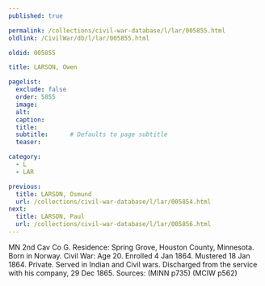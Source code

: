 ```yaml
---
published: true

permalink: /collections/civil-war-database/l/lar/005855.html
oldlink: /CivilWar/db/l/lar/005855.html

oldid: 005855

title: LARSON, Owen

pagelist:
  exclude: false
  order: 5855
  image: 
  alt:
  caption:
  title:
  subtitle:      # Defaults to page subtitle
  teaser:

category: 
  - L 
  - LAR

previous:
  title: LARSON, Osmund
  url: /collections/civil-war-database/l/lar/005854.html  
next:
  title: LARSON, Paul
  url: /collections/civil-war-database/l/lar/005856.html   
---
```

MN 2nd Cav Co G. Residence: Spring Grove, Houston County, Minnesota. Born in Norway. Civil War: Age 20. Enrolled 4 Jan 1864. Mustered 18 Jan 1864. Private. Served in Indian and Civil wars. Discharged from the service with his company, 29 Dec 1865. Sources: (MINN p735) (MCIW p562)